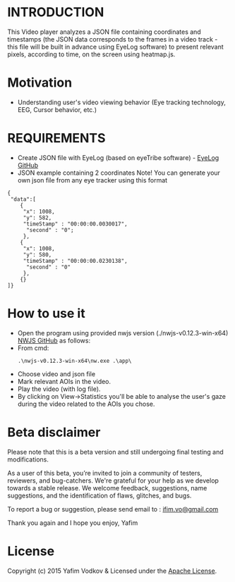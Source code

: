 # INTRODUCTION
This Video player analyzes a JSON file containing coordinates and timestamps (the JSON data corresponds to the frames in a video track - this file will be built in advance using EyeLog software) to present relevant pixels, according to time, on the screen using heatmap.js.

# Motivation
* Understanding user's video viewing behavior (Eye tracking technology, EEG, Cursor behavior, etc.) 

# REQUIREMENTS
* Create JSON file with EyeLog (based on eyeTribe software) - [EyeLog  GitHub](https://github.com/yafim/eyeLog)
* JSON example containing 2 coordinates
Note! You can generate your own json file from any eye tracker using this format

```<JSON>
{
 "data":[
	{
	 "x": 1008,
	 "y": 582,
	 "timeStamp" : "00:00:00.0030017",
	  "second" : "0";
	 },
	{
	 "x": 1008,
	 "y": 580,
	 "timeStamp" : "00:00:00.0230138",
	  "second" : "0"
	 },
	{}
]}
```

# How to use it
* Open the program using provided nwjs version (./nwjs-v0.12.3-win-x64) [NWJS  GitHub](https://github.com/nwjs/nw.js) as follows:
* From cmd:
	```
	.\nwjs-v0.12.3-win-x64\nw.exe .\app\
	```
* Choose video and json file
* Mark relevant AOIs in the video. 
* Play the video (with log file).
* By clicking on View->Statistics you'll be able to analyse the user's gaze during the video related to the AOIs you chose.

# Beta disclaimer
Please note that this is a beta version and still undergoing final testing and modifications.

As a user of this beta, you’re invited to join a community of testers, reviewers, and bug-catchers. We're grateful for your help as we develop towards a stable release. We welcome feedback, suggestions, name suggestions, and the identification of flaws, glitches, and bugs.

To report a bug or suggestion, please send email to : ifim.vo@gmail.com

Thank you again and I hope you enjoy,
Yafim

# License
Copyright (c) 2015 Yafim Vodkov & Licensed under the [Apache License](LICENSE.md).
